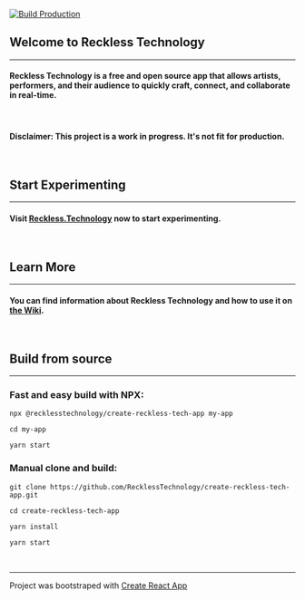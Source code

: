 [![Build Production](https://github.com/RecklessTechnology/demos/actions/workflows/build-production.yml/badge.svg)](https://github.com/RecklessTechnology/demos/actions/workflows/build-production.yml)

## Welcome to Reckless Technology
---  
#### Reckless Technology is a free and open source app that allows artists, performers, and their audience to quickly craft, connect, and collaborate in real-time.

&nbsp;

#### Disclaimer: This project is a work in progress. It's not fit for production.  

&nbsp;

## Start Experimenting   
---  
#### Visit [Reckless.Technology](https://reckless.technology) now to start experimenting.

&nbsp;

## Learn More  
---  
#### You can find information about Reckless Technology and how to use it on [the Wiki](https://github.com/RecklessTechnology/create-reckless-tech-app/wiki).  

&nbsp;

## Build from source  
---  
### Fast and easy build with NPX:  
```  
npx @recklesstechnology/create-reckless-tech-app my-app  

cd my-app  

yarn start  
```  
### Manual clone and build:  
```  
git clone https://github.com/RecklessTechnology/create-reckless-tech-app.git  

cd create-reckless-tech-app  

yarn install  

yarn start  
```  

&nbsp;

---  
Project was bootstraped with [Create React App](https://create-react-app.dev)